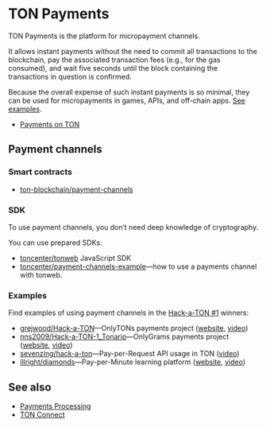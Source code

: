 # TON Payments

TON Payments is the platform for micropayment channels. 

It allows instant payments without the need to commit all transactions to the blockchain, pay the associated transaction fees (e.g., for the gas consumed), and wait five seconds until the block
containing the transactions in question is confirmed.

Because the overall expense of such instant payments is so minimal, they can be used for micropayments in games, APIs, and off-chain apps. [See examples](/v3/documentation/dapps/defi/ton-payments#examples).

* [Payments on TON](https://blog.ton.org/ton-payments)

## Payment channels

### Smart contracts

* [ton-blockchain/payment-channels](https://github.com/ton-blockchain/payment-channels)

### SDK

To use payment channels, you don’t need deep knowledge of cryptography.

You can use prepared SDKs:

* [toncenter/tonweb](https://github.com/toncenter/tonweb)  JavaScript SDK
* [toncenter/payment-channels-example](https://github.com/toncenter/payment-channels-example)—how to use a payments channel with tonweb.

### Examples

Find examples of using payment channels in the [Hack-a-TON #1](https://ton.org/hack-a-ton-1) winners:

* [grejwood/Hack-a-TON](https://github.com/Grejwood/Hack-a-TON)—OnlyTONs payments project ([website](https://main.d3puvu1kvbh8ti.amplifyapp.com/), [video](https://www.youtube.com/watch?v=38JpX1vRNTk))
* [nns2009/Hack-a-TON-1_Tonario](https://github.com/nns2009/Hack-a-TON-1_Tonario)—OnlyGrams payments project ([website](https://onlygrams.io/), [video](https://www.youtube.com/watch?v=gm5-FPWn1XM))
* [sevenzing/hack-a-ton](https://github.com/sevenzing/hack-a-ton)—Pay-per-Request API usage in TON ([video](https://www.youtube.com/watch?v=7lAnbyJdpOA&feature=youtu.be))
* [illright/diamonds](https://github.com/illright/diamonds)—Pay-per-Minute learning platform ([website](https://diamonds-ton.vercel.app/), [video](https://www.youtube.com/watch?v=g9wmdOjAv1s))


## See also

* [Payments Processing](/v3/guidelines/dapps/asset-processing/payments-processing)
* [TON Connect](/v3/guidelines/ton-connect/overview) 
